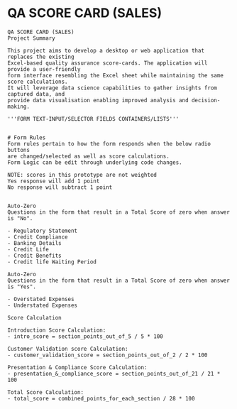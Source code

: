 # QA SCORE CARD (SALES)


    QA SCORE CARD (SALES)
    Project Summary
    
    This project aims to develop a desktop or web application that replaces the existing
    Excel-based quality assurance score-cards. The application will provide a user-friendly
    form interface resembling the Excel sheet while maintaining the same score calculations.
    It will leverage data science capabilities to gather insights from captured data, and
    provide data visualisation enabling improved analysis and decision-making.
  
    '''FORM TEXT-INPUT/SELECTOR FIELDS CONTAINERS/LISTS'''

    
    # Form Rules
    Form rules pertain to how the form responds when the below radio buttons
    are changed/selected as well as score calculations.
    Form Logic can be edit through underlying code changes.

    NOTE: scores in this prototype are not weighted
    Yes response will add 1 point
    No response will subtract 1 point
    

    Auto-Zero 
    Questions in the form that result in a Total Score of zero when answer is "No".

    - Regulatory Statement
    - Credit Compliance 
    - Banking Details
    - Credit Life
    - Credit Benefits
    - Credit life Waiting Period

    Auto-Zero
    Questions in the form that result in a Total Score of zero when answer is "Yes".

    - Overstated Expenses
    - Understated Expenses

    Score Calculation

    Introduction Score Calculation:   
    - intro_score = section_points_out_of_5 / 5 * 100

    Customer Validation score Calculation:
    - customer_validation_score = section_points_out_of_2 / 2 * 100

    Presentation & Compliance Score Calculation:
    - presentation_&_compliance_score = section_points_out_of_21 / 21 * 100

    Total Score Calculation:
    - total_score = combined_points_for_each_section / 28 * 100

    
